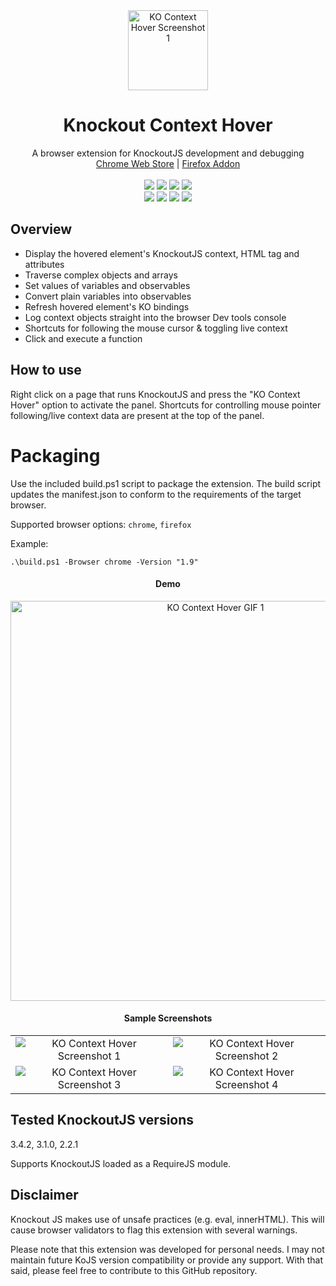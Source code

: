 <div align="center">
    <img src="icons/ko-context-hover-logo-128x128.png" width="128" alt="KO Context Hover Screenshot 1"> 
    <br>
    <h1>Knockout Context Hover</h1>
    <span>A browser extension for KnockoutJS development and debugging</span>
</div>

<div align="center">
	<a href="https://chrome.google.com/webstore/detail/knockout-context-hover/lcpnkclcbpmhekkjnkomhoecoiobbejf">Chrome Web Store</a> | <a href="https://addons.mozilla.org/en-US/firefox/addon/ko-context-hover/">Firefox Addon</a> 
</div>

<div align="center">    
    <br> 
    <img src="https://badgen.net/chrome-web-store/v/lcpnkclcbpmhekkjnkomhoecoiobbejf" >
    <img src="https://badgen.net/chrome-web-store/users/lcpnkclcbpmhekkjnkomhoecoiobbejf" >
    <img src="https://badgen.net/chrome-web-store/rating/lcpnkclcbpmhekkjnkomhoecoiobbejf" >
    <img src="https://badgen.net/chrome-web-store/rating-count/lcpnkclcbpmhekkjnkomhoecoiobbejf" >
    <br> 
    <img src="https://badgen.net/amo/v/ko-context-hover" >
    <img src="https://badgen.net/amo/users/ko-context-hover" >
    <img src="https://badgen.net/amo/rating/ko-context-hover" >
    <img src="https://badgen.net/amo/reviews/ko-context-hover" >
</div>

## Overview

- Display the hovered element's KnockoutJS context, HTML tag and attributes
- Traverse complex objects and arrays
- Set values of variables and observables
- Convert plain variables into observables
- Refresh hovered element's KO bindings
- Log context objects straight into the browser Dev tools console
- Shortcuts for following the mouse cursor & toggling live context
- Click and execute a function

## How to use

Right click on a page that runs KnockoutJS and press the "KO Context Hover" option to activate the panel. Shortcuts for controlling mouse pointer following/live context data are present at the top of the panel.

# Packaging 
Use the included build.ps1 script to package the extension. The build script updates the manifest.json to conform to the requirements of the target browser. 

Supported browser options: `chrome`, `firefox` 

Example:

`.\build.ps1 -Browser chrome -Version "1.9"`

<center>

#### Demo

<img src="https://j.gifs.com/VAyY2v.gif" width="640" alt="KO Context Hover GIF 1">

#### Sample Screenshots

</center>

| | |
|:-------------------------:|:-------------------------:|
|<img src="https://imgur.com/dhNG7YW.png" alt="KO Context Hover Screenshot 1">|<img src="https://imgur.com/upTXnsr.png" alt="KO Context Hover Screenshot 2"> 
|<img src="https://imgur.com/2zKTkm6.png" alt="KO Context Hover Screenshot 3">|<img src="https://imgur.com/j1HRW9G.png" alt="KO Context Hover Screenshot 4">|

## Tested KnockoutJS versions

3.4.2, 3.1.0, 2.2.1

Supports KnockoutJS loaded as a RequireJS module.

## Disclaimer
Knockout JS makes use of unsafe practices (e.g. eval, innerHTML). This will cause browser validators to flag this extension with several warnings.

Please note that this extension was developed for personal needs. I may not maintain future KoJS version compatibility or provide any support. With that said, please feel free to contribute to this GitHub repository.